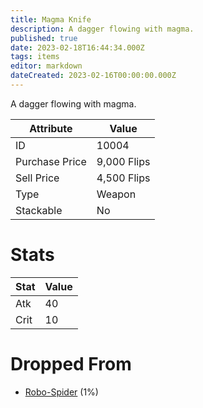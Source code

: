 ```yaml
---
title: Magma Knife
description: A dagger flowing with magma.
published: true
date: 2023-02-18T16:44:34.000Z
tags: items
editor: markdown
dateCreated: 2023-02-16T00:00:00.000Z
---
```


A dagger flowing with magma.

|Attribute|Value|
|-|-|
|ID|10004|
|Purchase Price|9,000 Flips|
|Sell Price|4,500 Flips|
|Type|Weapon|
|Stackable|No|

# Stats
|Stat|Value|
|-|-|
|Atk|40|
|Crit|10|

# Dropped From
 * [Robo-Spider](/monsters/robo-spider.md) (1%)
